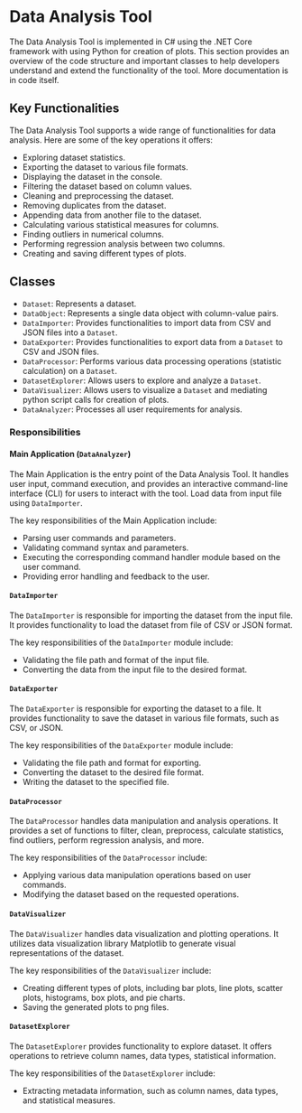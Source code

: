 # Data Analysis Tool
The Data Analysis Tool is implemented in C# using the .NET Core framework with using Python for creation of plots. This section provides an overview of the code structure and important classes to help developers understand and extend the functionality of the tool. More documentation is in code itself.

## Key Functionalities
The Data Analysis Tool supports a wide range of functionalities for data analysis. Here are some of the key operations it offers:

* Exploring dataset statistics.
* Exporting the dataset to various file formats.
* Displaying the dataset in the console.
* Filtering the dataset based on column values.
* Cleaning and preprocessing the dataset.
* Removing duplicates from the dataset.
* Appending data from another file to the dataset.
* Calculating various statistical measures for columns.
* Finding outliers in numerical columns.
* Performing regression analysis between two columns.
* Creating and saving different types of plots.

## Classes
* `Dataset`: Represents a dataset.
* `DataObject`: Represents a single data object with column-value pairs.
* `DataImporter`: Provides functionalities to import data from CSV and JSON files into a `Dataset`.
* `DataExporter`: Provides functionalities to export data from a `Dataset` to CSV and JSON files.
* `DataProcessor`: Performs various data processing operations (statistic calculation) on a `Dataset`.
* `DatasetExplorer`: Allows users to explore and analyze a `Dataset`.
* `DataVisualizer`: Allows users to visualize a `Dataset` and mediating python script calls for creation of plots.
* `DataAnalyzer`: Processes all user requirements for analysis.

### Responsibilities
#### Main Application (`DataAnalyzer`)
The Main Application is the entry point of the Data Analysis Tool. It handles user input, command execution, and provides an interactive command-line interface (CLI) for users to interact with the tool. Load data from input file using `DataImporter`.

The key responsibilities of the Main Application include:
* Parsing user commands and parameters.
* Validating command syntax and parameters.
* Executing the corresponding command handler module based on the user command.
* Providing error handling and feedback to the user.

#### `DataImporter`
The `DataImporter` is responsible for importing the dataset from the input file. It provides functionality to load the dataset from file of CSV or JSON format.

The key responsibilities of the `DataImporter` module include:
* Validating the file path and format of the input file.
* Converting the data from the input file to the desired format.

#### `DataExporter`
The `DataExporter` is responsible for exporting the dataset to a file. It provides functionality to save the dataset in various file formats, such as CSV, or JSON.

The key responsibilities of the `DataExporter` module include:
* Validating the file path and format for exporting.
* Converting the dataset to the desired file format.
* Writing the dataset to the specified file.

#### `DataProcessor`
The `DataProcessor` handles data manipulation and analysis operations. It provides a set of functions to filter, clean, preprocess, calculate statistics, find outliers, perform regression analysis, and more.

The key responsibilities of the `DataProcessor` include:
* Applying various data manipulation operations based on user commands.
* Modifying the dataset based on the requested operations.

#### `DataVisualizer`
The `DataVisualizer` handles data visualization and plotting operations. It utilizes data visualization library Matplotlib to generate visual representations of the dataset.

The key responsibilities of the `DataVisualizer` include:
* Creating different types of plots, including bar plots, line plots, scatter plots, histograms, box plots, and pie charts.
* Saving the generated plots to png files.

#### `DatasetExplorer`
The `DatasetExplorer` provides functionality to explore dataset. It offers operations to retrieve column names, data types, statistical information.

The key responsibilities of the `DatasetExplorer` include:
* Extracting metadata information, such as column names, data types, and statistical measures.
